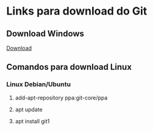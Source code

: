 # Links para download do Git

## Download Windows
[Download](https://git-scm.com/download/win)

## Comandos para download Linux 

### Linux Debian/Ubuntu

1. add-apt-repository ppa:git-core/ppa

2. apt update

3. apt install git1


